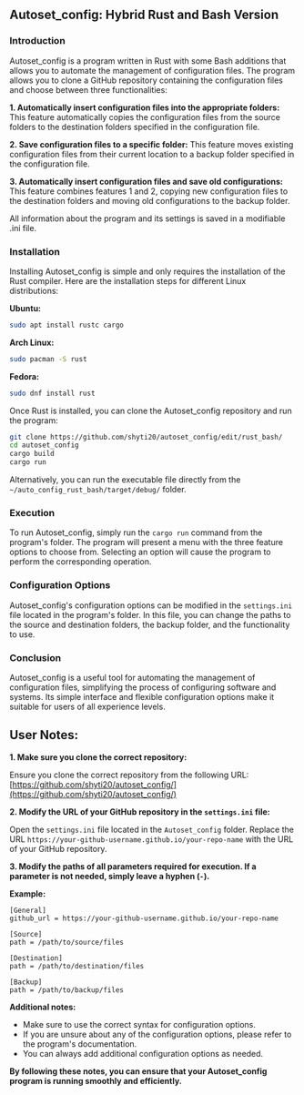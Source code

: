 ## Autoset_config: Hybrid Rust and Bash Version

### Introduction

Autoset_config is a program written in Rust with some Bash additions that allows you to automate the management of configuration files. The program allows you to clone a GitHub repository containing the configuration files and choose between three functionalities:

**1. Automatically insert configuration files into the appropriate folders:** This feature automatically copies the configuration files from the source folders to the destination folders specified in the configuration file.

**2. Save configuration files to a specific folder:** This feature moves existing configuration files from their current location to a backup folder specified in the configuration file.

**3. Automatically insert configuration files and save old configurations:** This feature combines features 1 and 2, copying new configuration files to the destination folders and moving old configurations to the backup folder.

All information about the program and its settings is saved in a modifiable .ini file.

### Installation

Installing Autoset_config is simple and only requires the installation of the Rust compiler. Here are the installation steps for different Linux distributions:

**Ubuntu:**

```bash
sudo apt install rustc cargo
```

**Arch Linux:**

```bash
sudo pacman -S rust
```

**Fedora:**

```bash
sudo dnf install rust
```

Once Rust is installed, you can clone the Autoset_config repository and run the program:

```bash
git clone https://github.com/shyti20/autoset_config/edit/rust_bash/
cd autoset_config
cargo build
cargo run
```

Alternatively, you can run the executable file directly from the `~/auto_config_rust_bash/target/debug/` folder.

### Execution

To run Autoset_config, simply run the `cargo run` command from the program's folder. The program will present a menu with the three feature options to choose from. Selecting an option will cause the program to perform the corresponding operation.

### Configuration Options

Autoset_config's configuration options can be modified in the `settings.ini` file located in the program's folder. In this file, you can change the paths to the source and destination folders, the backup folder, and the functionality to use.

### Conclusion

Autoset_config is a useful tool for automating the management of configuration files, simplifying the process of configuring software and systems. Its simple interface and flexible configuration options make it suitable for users of all experience levels.



## **User Notes:**

**1. Make sure you clone the correct repository:**

Ensure you clone the correct repository from the following URL: [https://github.com/shyti20/autoset_config/](https://github.com/shyti20/autoset_config/)

**2. Modify the URL of your GitHub repository in the `settings.ini` file:**

Open the `settings.ini` file located in the `Autoset_config` folder. Replace the URL `https://your-github-username.github.io/your-repo-name` with the URL of your GitHub repository.

**3. Modify the paths of all parameters required for execution. If a parameter is not needed, simply leave a hyphen (`-`).**

**Example:**

```
[General]
github_url = https://your-github-username.github.io/your-repo-name

[Source]
path = /path/to/source/files

[Destination]
path = /path/to/destination/files

[Backup]
path = /path/to/backup/files
```

**Additional notes:**

* Make sure to use the correct syntax for configuration options.
* If you are unsure about any of the configuration options, please refer to the program's documentation.
* You can always add additional configuration options as needed.

**By following these notes, you can ensure that your Autoset_config program is running smoothly and efficiently.**

